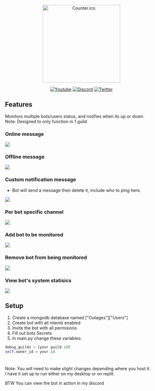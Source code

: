 <div>
<p align="center"><a href="https://github.com/Zseni051/Outages">
  <img src="https://raw.githubusercontent.com/Zseni051/Outages/main/Warning.png" align="center" alt="Counter.ico" style="width:256px;height:256px;"></a></p>
<p align="center">
    <a href="https://www.youtube.com/channel/UCsIaU94p647veKr7sy12wmA">
        <img src="https://img.shields.io/badge/YouTube-FF0000?style=for-the-badge&logo=youtube&logoColor=white" alt="Youtube"></a>
    <a href="https://dsc.gg/zseni">
        <img src="https://img.shields.io/badge/Discord-7289DA?style=for-the-badge&logo=discord&logoColor=white" alt="Discord"></a> 
    <a href="https://twitter.com/zseni10">
        <img src="https://img.shields.io/badge/Twitter-55ADEE?style=for-the-badge&logo=Twitter&logoColor=white" alt="Twitter"></a> 
</div>

## Features
Monitors multiple bots/users status, and notifies when its up or down.
<br>Note: Designed to only function in 1 guild

### Online message
<img src="https://i.imgur.com/1U3fceR.png">

### Offline message
<img src="https://i.imgur.com/yQjAt4P.png">

### Custom notification message
- Bot will send a message then delete it, include who to ping here.
<img src="https://i.imgur.com/aQ0Pkpf.png">

### Per bot specific channel
<img src="https://i.imgur.com/N7eYrkr.png">

### Add bot to be monitored
<img src="https://i.imgur.com/oaVlXru.png">

### Remove bot from being monitored
<img src="https://i.imgur.com/5NwpFSG.png">

### View bot's system statisics
<img src="https://i.imgur.com/jSjYqXA.png">

## Setup
1. Create a mongodb database named ["Outages"]["Users"]
2. Create bot with all intents enabled
3. Invite the bot with all permisions
3. Fill out bots Secrets
4. In main.py change these variables: 
```python
debug_guilds = [your guild id]
self.owner_id = your id
```

# 

Note: You will need to make slight changes depending where you host it.
<br>I have it set up to run either on my desktop or on replit.

BTW You can view the bot in action in my discord
